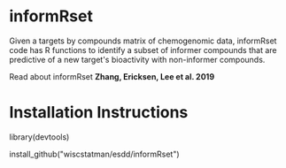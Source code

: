 # informRset

Given a targets by compounds matrix of chemogenomic data, informRset code has R functions to identify a subset
of informer compounds that are predictive of a new target's bioactivity with non-informer compounds.

Read about informRset  **Zhang, Ericksen, Lee et al. 2019**


# Installation Instructions

library(devtools) 

install_github("wiscstatman/esdd/informRset")

